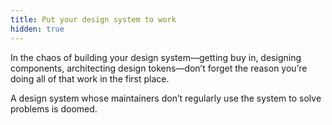 ```yaml
---
title: Put your design system to work 
hidden: true
---
```


In the chaos of building your design system—getting buy in, designing components, architecting design tokens—don’t forget the reason you’re doing all of that work in the first place. 

A design system whose maintainers don’t regularly use the system to solve problems is doomed.

